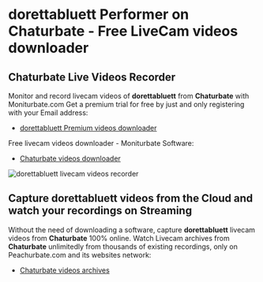 # dorettabluett Performer on Chaturbate - Free LiveCam videos downloader

## Chaturbate Live Videos Recorder

Monitor and record livecam videos of **dorettabluett** from **Chaturbate** with Moniturbate.com
Get a premium trial for free by just and only registering with your Email address:
* [dorettabluett Premium videos downloader](https://moniturbate.com/request-demo-licence-key.html)

Free livecam videos downloader - Moniturbate Software:
* [Chaturbate videos downloader](https://moniturbate.com/moniturbate-download-software.html)

![dorettabluett livecam videos recorder](https://peachurnet.com/templates/moniturbate-software.png)


## Capture dorettabluett videos from the Cloud and watch your recordings on Streaming

Without the need of downloading a software, capture **dorettabluett** livecam videos from **Chaturbate** 100% online.
Watch Livecam archives from **Chaturbate** unlimitedly from thousands of existing recordings, only on Peachurbate.com and its websites network:
* [Chaturbate videos archives](https://peachurnet.com/)